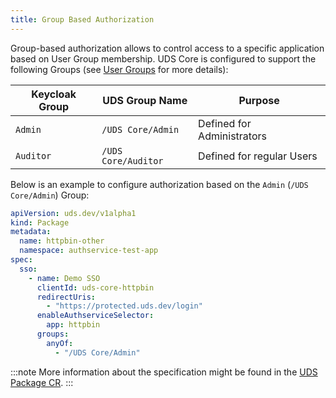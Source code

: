 ```yaml
---
title: Group Based Authorization
---
```


Group-based authorization allows to control access to a specific application based on User Group membership. UDS Core is configured to support the following Groups (see [User Groups](/reference/configuration/uds-user-groups/#keycloak) for more details):

| Keycloak Group | UDS Group Name      | Purpose                    |
|----------------|---------------------|----------------------------|
| `Admin`        | `/UDS Core/Admin`   | Defined for Administrators |
| `Auditor`      | `/UDS Core/Auditor` | Defined for regular Users  |

Below is an example to configure authorization based on the `Admin` (`/UDS Core/Admin`) Group:

```yaml
apiVersion: uds.dev/v1alpha1
kind: Package
metadata:
  name: httpbin-other
  namespace: authservice-test-app
spec:
  sso:
    - name: Demo SSO
      clientId: uds-core-httpbin
      redirectUris:
        - "https://protected.uds.dev/login"
      enableAuthserviceSelector:
        app: httpbin
      groups:
        anyOf:
          - "/UDS Core/Admin"
```

:::note
More information about the specification might be found in the [UDS Package CR](/reference/configuration/custom-resources/packages-v1alpha1-cr/#groups).
:::
